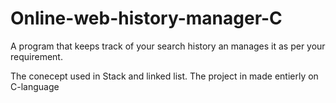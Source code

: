 # Online-web-history-manager-C

A program that keeps track of your search history an manages it as per your requirement.

The conecept used in Stack and linked list. The project in made entierly on C-language
